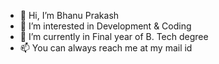 - 👋 Hi, I’m Bhanu Prakash
- 👀 I’m interested in Development & Coding
- 🌱 I’m currently in Final year of B. Tech degree
- 📫 You can always reach me at my mail id

<!---
3762bhanu/3762bhanu is a ✨ special ✨ repository because its `README.md` (this file) appears on your GitHub profile.
You can click the Preview link to take a look at your changes.
--->
